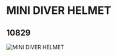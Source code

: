 # MINI DIVER HELMET
## 10829
![MINI DIVER HELMET](https://lc-www-live-s.legocdn.com/media/bricks/5/2/6018281.jpg)